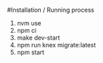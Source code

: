 #Installation / Running process
1. nvm use
2. npm ci
3. make dev-start
4. npm run knex migrate:latest
4. npm start
